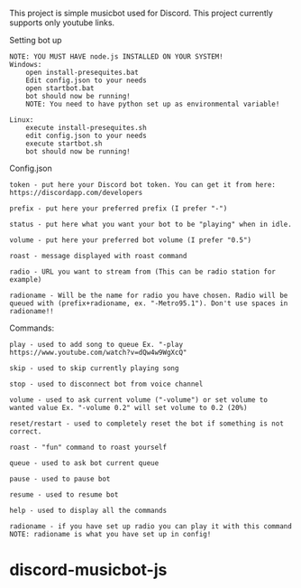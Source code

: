 This project is simple musicbot used for Discord.
This project currently supports only youtube links.

Setting bot up

    NOTE: YOU MUST HAVE node.js INSTALLED ON YOUR SYSTEM!
    Windows:
        open install-presequites.bat
        Edit config.json to your needs
        open startbot.bat
        bot should now be running!
        NOTE: You need to have python set up as environmental variable!
    
    Linux:
        execute install-presequites.sh
        edit config.json to your needs
        execute startbot.sh
        bot should now be running!

Config.json

    token - put here your Discord bot token. You can get it from here: https://discordapp.com/developers

    prefix - put here your preferred prefix (I prefer "-")

    status - put here what you want your bot to be "playing" when in idle.

    volume - put here your preferred bot volume (I prefer "0.5")

    roast - message displayed with roast command

    radio - URL you want to stream from (This can be radio station for example)

    radioname - Will be the name for radio you have chosen. Radio will be queued with (prefix+radioname, ex. "-Metro95.1"). Don't use spaces in radioname!!

Commands:

    play - used to add song to queue Ex. "-play https://www.youtube.com/watch?v=dQw4w9WgXcQ"

    skip - used to skip currently playing song

    stop - used to disconnect bot from voice channel

    volume - used to ask current volume ("-volume") or set volume to wanted value Ex. "-volume 0.2" will set volume to 0.2 (20%)

    reset/restart - used to completely reset the bot if something is not correct.

    roast - "fun" command to roast yourself

    queue - used to ask bot current queue

    pause - used to pause bot

    resume - used to resume bot

    help - used to display all the commands

    radioname - if you have set up radio you can play it with this command NOTE: radioname is what you have set up in config!

# discord-musicbot-js
